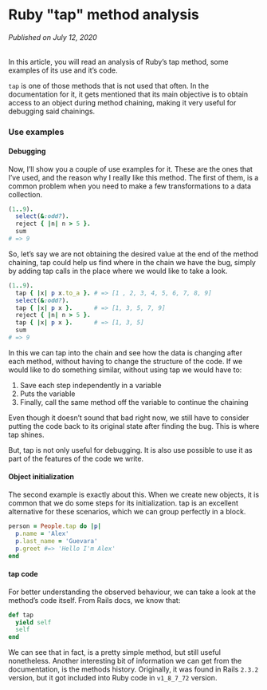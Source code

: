 # Ruby "tap" method analysis
###### Published on July 12, 2020

In this article, you will read an analysis of Ruby’s tap method, some examples of its use and it’s code.

`tap` is one of those methods that is not used that often. In the documentation for it, it gets mentioned that its main objective is to obtain access to an object during method chaining, making it very useful for debugging said chainings.

### Use examples
#### Debugging
Now, I’ll show you a couple of use examples for it. These are the ones that I’ve used, and the reason why I really like this method. The first of them, is a common problem when you need to make a few transformations to a data collection.

```ruby
(1..9).
  select(&:odd?).
  reject { |n| n > 5 }.
  sum
# => 9
```

So, let’s say we are not obtaining the desired value at the end of the method chaining, tap could help us find where in the chain we have the bug, simply by adding tap calls in the place where we would like to take a look.

```ruby
(1..9).
  tap { |x| p x.to_a }. # => [1 , 2, 3, 4, 5, 6, 7, 8, 9]
  select(&:odd?).
  tap { |x| p x }.      # => [1, 3, 5, 7, 9]
  reject { |n| n > 5 }.
  tap { |x| p x }.      # => [1, 3, 5]
  sum
# => 9
```

In this we can tap into the chain and see how the data is changing after each method, without having to change the structure of the code. If we would like to do something similar, without using tap we would have to:

1. Save each step independently in a variable
1. Puts the variable
1. Finally, call the same method off the variable to continue the chaining

Even though it doesn’t sound that bad right now, we still have to consider putting the code back to its original state after finding the bug. This is where tap shines.

But, tap is not only useful for debugging. It is also use possible to use it as part of the features of the code we write.

#### Object initialization

The second example is exactly about this. When we create new objects, it is common that we do some steps for its initialization. tap is an excellent alternative for these scenarios, which we can group perfectly in a block.

```ruby
person = People.tap do |p|
  p.name = 'Alex'
  p.last_name = 'Guevara'
  p.greet #=> 'Hello I'm Alex'
end
```

#### tap code
For better understanding the observed behaviour, we can take a look at the method’s code itself. From Rails docs, we know that:

```ruby
def tap
  yield self
  self
end
```

We can see that in fact, is a pretty simple method, but still useful nonetheless. Another interesting bit of information we can get from the documentation, is the methods history. Originally, it was found in Rails `2.3.2` version, but it got included into Ruby code in `v1_8_7_72` version.
